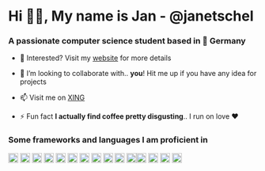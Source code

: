 <h1>Hi 👋🏼, My name is Jan - @janetschel</h1>
<h3>A passionate computer science student based in 📍 Germany</h3>

- 🤔 Interested? Visit my [website](http://www.janetschel.de/) for more details

- 👯 I’m looking to collaborate with.. **you**! Hit me up if you have any idea for projects

- 📫 Visit me on [XING](https://www.xing.com/profile/Jan_Etschel/cv)

- ⚡ Fun fact **I actually find coffee pretty disgusting**.. I run on love ❤️

### Some frameworks and languages I am proficient in

<p align="left"> <img src="https://devicons.github.io/devicon/devicon.git/icons/csharp/csharp-original.svg" alt="csharp" width="20" height="20"/> <img src="https://devicons.github.io/devicon/devicon.git/icons/java/java-original-wordmark.svg" alt="java" width="20" height="20"/> <img src="https://devicons.github.io/devicon/devicon.git/icons/oracle/oracle-original.svg" alt="oracle" width="20" height="20"/> <img src="https://devicons.github.io/devicon/devicon.git/icons/mongodb/mongodb-original-wordmark.svg" alt="mongodb" width="20" height="20"/> <img src="https://devicons.github.io/devicon/devicon.git/icons/mysql/mysql-original-wordmark.svg" alt="mysql" width="20" height="20"/> <img src="https://devicons.github.io/devicon/devicon.git/icons/html5/html5-original-wordmark.svg" alt="html5" width="20" height="20"/> <img src="https://devicons.github.io/devicon/devicon.git/icons/css3/css3-original-wordmark.svg" alt="css3" width="20" height="20"/> <img src="https://devicons.github.io/devicon/devicon.git/icons/javascript/javascript-original.svg" alt="javascript" width="20" height="20"/> <img src="https://devicons.github.io/devicon/devicon.git/icons/react/react-original-wordmark.svg" alt="react" width="20" height="20"/> <img src="https://devicons.github.io/devicon/devicon.git/icons/redux/redux-original.svg" alt="redux" width="20" height="20"/> <img src="https://devicons.github.io/devicon/devicon.git/icons/electron/electron-original.svg" alt="electron" width="20" height="20"/><img src="https://devicons.github.io/devicon/devicon.git/icons/nodejs/nodejs-original-wordmark.svg" alt="nodejs" width="20" height="20"/> <img src="https://devicons.github.io/devicon/devicon.git/icons/express/express-original-wordmark.svg" alt="express" width="20" height="20"/>   <img src="https://devicons.github.io/devicon/devicon.git/icons/docker/docker-original-wordmark.svg" alt="docker" width="20" height="20"/>  <img src="https://devicons.github.io/devicon/devicon.git/icons/go/go-original.svg" alt="go" width="20" height="20"/>        </p><p align="center">
</p>
